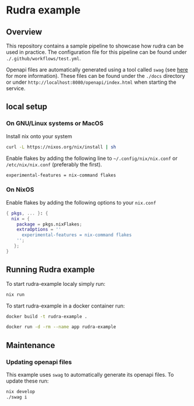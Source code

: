 # Rudra example

## Overview
This repository contains a sample pipeline to showcase how rudra can be used in practice.
The configuration file for this pipeline can be found under ``./.github/workflows/test.yml``.

Openapi files are automatically generated using a tool called `swag` (see [here](https://github.com/swaggo/swag) for more information).
These files can be found under the `./docs` directory or under `http://localhost:8080/openapi/index.html` when starting the service.

## local setup
### On GNU/Linux systems or MacOS
Install nix onto your system
```bash
curl -L https://nixos.org/nix/install | sh
```

Enable flakes by adding the following line to `~/.config/nix/nix.conf` or `/etc/nix/nix.conf` (preferably the first).
```
experimental-features = nix-command flakes
```

### On NixOS 
Enable flakes by adding the following options to your `nix.conf`
```nix
{ pkgs, ... }: {
  nix = {
    package = pkgs.nixFlakes;
    extraOptions = ''
      experimental-features = nix-command flakes
    '';
   };
}
```

## Running Rudra example
To start rudra-example localy simply run:
```bash
nix run 
```

To start rudra-example in a docker container run:
```bash
docker build -t rudra-example .

docker run -d -rm --name app rudra-example
```

## Maintenance
### Updating openapi files
This example uses `swag` to automatically generate its openapi files.
To update these run:
```bash
nix develop
./swag i 
```

